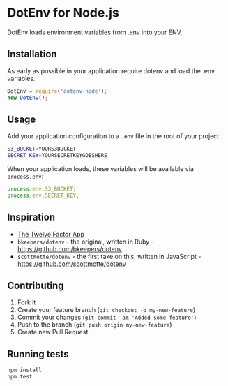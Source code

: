 # DotEnv for Node.js

DotEnv loads environment variables from .env into your ENV.


## Installation

As early as possible in your application require dotenv and load the .env variables.

``` javascript
DotEnv = require('dotenv-node');
new DotEnv();
```

## Usage

Add your application configuration to a `.env` file in the root of your project:

``` bash
S3_BUCKET=YOURS3BUCKET
SECRET_KEY=YOURSECRETKEYGOESHERE
```

When your application loads, these variables will be available via `process.env`:

``` javascript
process.env.S3_BUCKET;
process.env.SECRET_KEY;
```

## Inspiration

* [The Twelve Factor App](http://12factor.net/config)
* `bkeepers/dotenv` - the original, written in Ruby - https://github.com/bkeepers/dotenv
* `scottmotte/dotenv` - the first take on this, written in JavaScript - https://github.com/scottmotte/dotenv

## Contributing

1. Fork it
2. Create your feature branch (`git checkout -b my-new-feature`)
3. Commit your changes (`git commit -am 'Added some feature'`)
4. Push to the branch (`git push origin my-new-feature`)
5. Create new Pull Request

## Running tests

```bash
npm install
npm test
```

